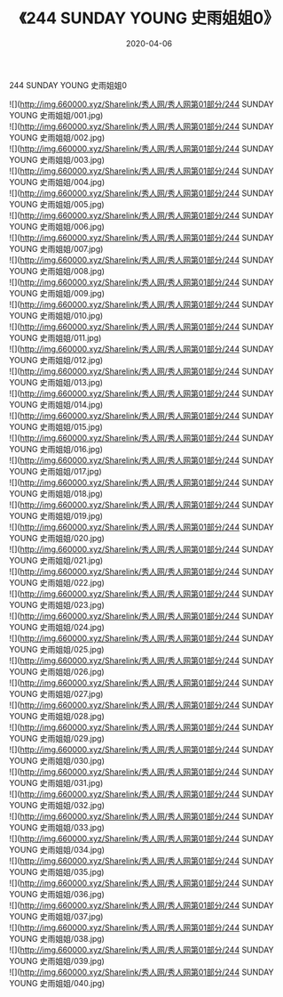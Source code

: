 ﻿---
layout: post
title:  《244 SUNDAY YOUNG 史雨姐姐0》
date:   2020-04-06
img: http://img.660000.xyz/Sharelink/秀人网/秀人网第01部分/244 SUNDAY YOUNG 史雨姐姐0/000.jpg
categories: [美女, 清纯, 唯美]
---

244 SUNDAY YOUNG 史雨姐姐0

  ![](http://img.660000.xyz/Sharelink/秀人网/秀人网第01部分/244 SUNDAY YOUNG 史雨姐姐/001.jpg) <br> ![](http://img.660000.xyz/Sharelink/秀人网/秀人网第01部分/244 SUNDAY YOUNG 史雨姐姐/002.jpg) <br> ![](http://img.660000.xyz/Sharelink/秀人网/秀人网第01部分/244 SUNDAY YOUNG 史雨姐姐/003.jpg) <br> ![](http://img.660000.xyz/Sharelink/秀人网/秀人网第01部分/244 SUNDAY YOUNG 史雨姐姐/004.jpg) <br> ![](http://img.660000.xyz/Sharelink/秀人网/秀人网第01部分/244 SUNDAY YOUNG 史雨姐姐/005.jpg) <br> ![](http://img.660000.xyz/Sharelink/秀人网/秀人网第01部分/244 SUNDAY YOUNG 史雨姐姐/006.jpg) <br> ![](http://img.660000.xyz/Sharelink/秀人网/秀人网第01部分/244 SUNDAY YOUNG 史雨姐姐/007.jpg) <br> ![](http://img.660000.xyz/Sharelink/秀人网/秀人网第01部分/244 SUNDAY YOUNG 史雨姐姐/008.jpg) <br> ![](http://img.660000.xyz/Sharelink/秀人网/秀人网第01部分/244 SUNDAY YOUNG 史雨姐姐/009.jpg) <br> ![](http://img.660000.xyz/Sharelink/秀人网/秀人网第01部分/244 SUNDAY YOUNG 史雨姐姐/010.jpg) <br> ![](http://img.660000.xyz/Sharelink/秀人网/秀人网第01部分/244 SUNDAY YOUNG 史雨姐姐/011.jpg) <br> ![](http://img.660000.xyz/Sharelink/秀人网/秀人网第01部分/244 SUNDAY YOUNG 史雨姐姐/012.jpg) <br> ![](http://img.660000.xyz/Sharelink/秀人网/秀人网第01部分/244 SUNDAY YOUNG 史雨姐姐/013.jpg) <br> ![](http://img.660000.xyz/Sharelink/秀人网/秀人网第01部分/244 SUNDAY YOUNG 史雨姐姐/014.jpg) <br> ![](http://img.660000.xyz/Sharelink/秀人网/秀人网第01部分/244 SUNDAY YOUNG 史雨姐姐/015.jpg) <br> ![](http://img.660000.xyz/Sharelink/秀人网/秀人网第01部分/244 SUNDAY YOUNG 史雨姐姐/016.jpg) <br> ![](http://img.660000.xyz/Sharelink/秀人网/秀人网第01部分/244 SUNDAY YOUNG 史雨姐姐/017.jpg) <br> ![](http://img.660000.xyz/Sharelink/秀人网/秀人网第01部分/244 SUNDAY YOUNG 史雨姐姐/018.jpg) <br> ![](http://img.660000.xyz/Sharelink/秀人网/秀人网第01部分/244 SUNDAY YOUNG 史雨姐姐/019.jpg) <br> ![](http://img.660000.xyz/Sharelink/秀人网/秀人网第01部分/244 SUNDAY YOUNG 史雨姐姐/020.jpg) <br> ![](http://img.660000.xyz/Sharelink/秀人网/秀人网第01部分/244 SUNDAY YOUNG 史雨姐姐/021.jpg) <br> ![](http://img.660000.xyz/Sharelink/秀人网/秀人网第01部分/244 SUNDAY YOUNG 史雨姐姐/022.jpg) <br> ![](http://img.660000.xyz/Sharelink/秀人网/秀人网第01部分/244 SUNDAY YOUNG 史雨姐姐/023.jpg) <br> ![](http://img.660000.xyz/Sharelink/秀人网/秀人网第01部分/244 SUNDAY YOUNG 史雨姐姐/024.jpg) <br> ![](http://img.660000.xyz/Sharelink/秀人网/秀人网第01部分/244 SUNDAY YOUNG 史雨姐姐/025.jpg) <br> ![](http://img.660000.xyz/Sharelink/秀人网/秀人网第01部分/244 SUNDAY YOUNG 史雨姐姐/026.jpg) <br> ![](http://img.660000.xyz/Sharelink/秀人网/秀人网第01部分/244 SUNDAY YOUNG 史雨姐姐/027.jpg) <br> ![](http://img.660000.xyz/Sharelink/秀人网/秀人网第01部分/244 SUNDAY YOUNG 史雨姐姐/028.jpg) <br> ![](http://img.660000.xyz/Sharelink/秀人网/秀人网第01部分/244 SUNDAY YOUNG 史雨姐姐/029.jpg) <br> ![](http://img.660000.xyz/Sharelink/秀人网/秀人网第01部分/244 SUNDAY YOUNG 史雨姐姐/030.jpg) <br> ![](http://img.660000.xyz/Sharelink/秀人网/秀人网第01部分/244 SUNDAY YOUNG 史雨姐姐/031.jpg) <br> ![](http://img.660000.xyz/Sharelink/秀人网/秀人网第01部分/244 SUNDAY YOUNG 史雨姐姐/032.jpg) <br> ![](http://img.660000.xyz/Sharelink/秀人网/秀人网第01部分/244 SUNDAY YOUNG 史雨姐姐/033.jpg) <br> ![](http://img.660000.xyz/Sharelink/秀人网/秀人网第01部分/244 SUNDAY YOUNG 史雨姐姐/034.jpg) <br> ![](http://img.660000.xyz/Sharelink/秀人网/秀人网第01部分/244 SUNDAY YOUNG 史雨姐姐/035.jpg) <br> ![](http://img.660000.xyz/Sharelink/秀人网/秀人网第01部分/244 SUNDAY YOUNG 史雨姐姐/036.jpg) <br> ![](http://img.660000.xyz/Sharelink/秀人网/秀人网第01部分/244 SUNDAY YOUNG 史雨姐姐/037.jpg) <br> ![](http://img.660000.xyz/Sharelink/秀人网/秀人网第01部分/244 SUNDAY YOUNG 史雨姐姐/038.jpg) <br> ![](http://img.660000.xyz/Sharelink/秀人网/秀人网第01部分/244 SUNDAY YOUNG 史雨姐姐/039.jpg) <br> ![](http://img.660000.xyz/Sharelink/秀人网/秀人网第01部分/244 SUNDAY YOUNG 史雨姐姐/040.jpg) <br>
